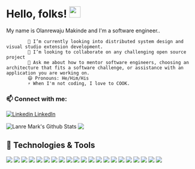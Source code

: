 # Hello, folks! <img src="wave.gif" width="30px">

My name is Olanrewaju Makinde and I'm a software engineer..

            🌱 I’m currently looking into distributed system design and visual studio extension development.
            👯 I’m looking to collaborate on any challenging open source project
            💬 Ask me about how to mentor software engineers, choosing an architecture that fits a software challenge, or assistance with an application you are working on.
            😄 Pronouns: He/Him/His
            ⚡ When I'm not coding, I love to COOK.

### 📫 Connect with me:

[![Linkedin](https://i.stack.imgur.com/gVE0j.png) LinkedIn](https://www.linkedin.com/in/lanre-mark)

<!--&nbsp;
[![GitHub](https://i.stack.imgur.com/tskMh.png) GitHub](https://github.com/)-->

<img align="center" alt="Lanre Mark's Github Stats" src="https://github-readme-stats.codestackr.vercel.app/api?username=lanre-mark&show_icons=true&hide_border=true&count_private=true&include_all_commits=true&theme=radical" /></a>
<a href="https://github.com/lanre-mark">
  <img align="center" src="https://github-readme-stats.anuraghazra1.vercel.app/api/top-langs/?username=lanre-mark&layout=compact&theme=radical" />
</a>

## 🔧 Technologies & Tools
![](https://img.shields.io/badge/OS-Windows-informational?style=flat&logo=windows&logoColor=white&color=blueviolet)
![](https://img.shields.io/badge/apple-macbook%20pro%202012-%23999999.svg?&logo=apple&logoColor=white&color=blueviolet)
![](https://img.shields.io/badge/OS-Ubuntu-informational?style=flat&logo=ubuntu&logoColor=white&color=blueviolet)
![](https://img.shields.io/badge/Editor-Visual_Studio_Code-informational?style=flat&logo=vscode&logoColor=white&color=blueviolet)
![](https://img.shields.io/badge/Editor-Atom-informational?style=flat&logo=atom&logoColor=white&color=blueviolet)
![](https://img.shields.io/badge/Editor-PyCharm-informational?style=flat&logo=pycharm&logoColor=white&color=blueviolet)
![](https://img.shields.io/badge/Editor-IntelliJ_IDEA-informational?style=flat&logo=intellij-idea&logoColor=white&color=blueviolet)
![](https://img.shields.io/badge/Code-JavaScript-informational?style=flat&logo=javascript&logoColor=white&color=blueviolet)
![](https://img.shields.io/badge/Code-Python-informational?style=flat&logo=python&logoColor=white&color=blueviolet)
![](https://img.shields.io/badge/Code-TypeScript-informational?style=flat&logo=javascript&logoColor=white&color=blueviolet)
![](https://img.shields.io/badge/Tools-Node.JS-informational?style=flat&logo=node.js&logoColor=white&color=blueviolet)
![](https://img.shields.io/badge/Tools-React-informational?style=flat&logo=react&logoColor=white&color=blueviolet)
![](https://img.shields.io/badge/Tools-Redux-informational?style=flat&logo=redux&logoColor=white&color=blueviolet)
![](https://img.shields.io/badge/Tools-Django-informational?style=flat&logo=django&logoColor=white&color=blueviolet)
![](https://img.shields.io/badge/Tools-Webpack-informational?style=flat&logo=webpack&logoColor=white&color=blueviolet)
![](https://img.shields.io/badge/Shell-Bash-informational?style=flat&logo=gnu-bash&logoColor=white&color=blueviolet)
![](https://img.shields.io/badge/Tools-PostgreSQL-informational?style=flat&logo=postgresql&logoColor=white&color=blueviolet)
![](https://img.shields.io/badge/Tools-MySQL-informational?style=flat&logo=mysql&logoColor=white&color=blueviolet)
![](https://img.shields.io/badge/Tools-MongoDB-informational?style=flat&logo=mongodb&logoColor=white&color=blueviolet)
![](https://img.shields.io/badge/Tools-Docker-informational?style=flat&logo=docker&logoColor=white&color=blueviolet)
![](https://img.shields.io/badge/Tools-Kubernetes-informational?style=flat&logo=kubernetes&logoColor=white&color=blueviolet)

<!-- 🤔 I’m looking for help with ...
  🔭 I’m currently working on honing
   -->
